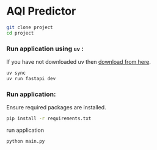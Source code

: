 # AQI Predictor

``` bash
git clone project
cd project
```
### Run application using `uv` :

If you have not downloaded uv then [download from here](https://docs.astral.sh/uv/getting-started/installation/).

``` bash
uv sync
uv run fastapi dev
```

### Run application:

Ensure required packages are installed.
``` bash
pip install -r requirements.txt
```
run application
```
python main.py
```